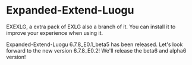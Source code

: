 # Expanded-Extend-Luogu
EXEXLG, a extra pack of EXLG also a branch of it. You can install it to improve your experience when using it.

Expanded-Extend-Luogu 6.7.8_E0.1_beta5 has been released. Let's look forward to the new version 6.7.8_E0.2! We'll release the beta6 and alpha6 version!
